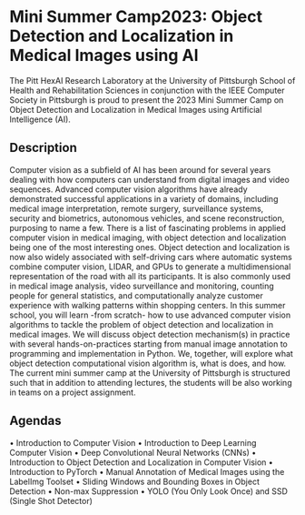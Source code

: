 # Mini Summer Camp2023: Object Detection and Localization in Medical Images using AI

The Pitt HexAI Research Laboratory at the University of Pittsburgh School of Health and Rehabilitation Sciences in conjunction with the IEEE Computer Society in Pittsburgh is proud to present the 2023 Mini Summer Camp on Object Detection and Localization in Medical Images using Artificial Intelligence (AI). 

## Description
Computer vision as a subfield of AI has been around for several years dealing with how computers can understand from digital images and video sequences. Advanced computer vision algorithms have already demonstrated successful applications in a variety of domains, including medical image interpretation, remote surgery, surveillance systems, security and biometrics, autonomous vehicles, and scene reconstruction, purposing to name a few. There is a list of fascinating problems in applied computer vision in medical imaging, with object detection and localization being one of the most interesting ones. Object detection and localization is now also widely associated with self-driving cars where automatic systems combine computer vision, LIDAR, and GPUs to generate a multidimensional representation of the road with all its participants. It is also commonly used in medical image analysis, video surveillance and monitoring, counting people for general statistics, and computationally analyze customer experience with walking patterns within shopping centers.
In this summer school, you will learn -from scratch- how to use advanced computer vision algorithms to tackle the problem of object detection and localization in medical images. We will discuss object detection mechanism(s) in practice with several hands-on-practices starting from manual image annotation to programming and implementation in Python. We, together, will explore what object detection computational vision algorithm is, what is does, and how. The current mini summer camp at the University of Pittsburgh is structured such that in addition to attending lectures, the students will be also working in teams on a project assignment. 

## Agendas
•	Introduction to Computer Vision
•	Introduction to Deep Learning Computer Vision
•	Deep Convolutional Neural Networks (CNNs)
•	Introduction to Object Detection and Localization in Computer Vision 
•	Introduction to PyTorch
•	Manual Annotation of Medical Images using the LabelImg Toolset
•	Sliding Windows and Bounding Boxes in Object Detection
•	Non-max Suppression 
•	YOLO (You Only Look Once) and SSD (Single Shot Detector)
